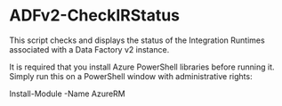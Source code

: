 # ADFv2-CheckIRStatus
This script checks and displays the status of the Integration Runtimes associated with a Data Factory v2 instance.

It is required that you install Azure PowerShell libraries before running it. Simply run this on a PowerShell window with administrative rights:

Install-Module -Name AzureRM
